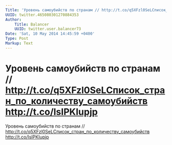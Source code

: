 ```yaml
---
Title: 'Уровень самоубийств по странам // http://t.co/q5XFzl0SeLСписок_стран_по_количеству_самоубийств http://t.co/IsIPKIupjp'
UUID: twitter.465080301270884353
Author:
    Title: Balancer
    UUID: twitter.user.balancer73
Date: 'Sat, 10 May 2014 14:45:59 +0400'
Type: Post
Markup: Text
---
```


# Уровень самоубийств по странам // http://t.co/q5XFzl0SeLСписок_стран_по_количеству_самоубийств http://t.co/IsIPKIupjp

Уровень самоубийств по странам //
http://t.co/q5XFzl0SeLСписок_стран_по_количеству_самоубийств
http://t.co/IsIPKIupjp